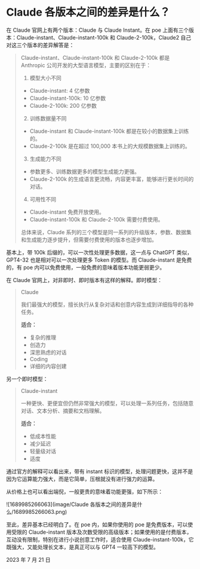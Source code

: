 # Claude 各版本之间的差异是什么？

在 Claude 官网上有两个版本：Claude 与 Claude Instant。在 poe 上面有三个版本：Claude-instant、Claude-instant-100k 和 Claude-2-100k，Claude2 自己对这三个版本的差异解答是：

>
> Claude-instant、Claude-instant-100k 和 Claude-2-100k 都是 Anthropic 公司开发的大型语言模型，主要的区别在于：
>
> 1. 模型大小不同
>
> * Claude-instant: 4 亿参数
> * Claude-instant-100k: 10 亿参数
> * Claude-2-100k: 200 亿参数
>
> 2. 训练数据量不同
>
> * Claude-instant 和 Claude-instant-100k 都是在较小的数据集上训练的。
> * Claude-2-100k 是在超过 100,000 本书上的大规模数据集上训练的。
>
> 3. 生成能力不同
>
> * 参数更多、训练数据更多的模型生成能力更强。
> * Claude-2-100k 的生成语言更流畅，内容更丰富，能够进行更长时间的对话。
>
> 4. 可用性不同
>
> * Claude-instant 免费开放使用。
> * Claude-instant-100k 和 Claude-2-100k 需要付费使用。
>
> 总体来说，Claude 系列的三个模型是同一系列的升级版本，参数、数据集和生成能力逐步提升，但需要付费使用的版本也逐步增加。

基本上，带 100k 后缀的，可以一次性处理更多数据，这一点与 ChatGPT 类似，GPT4-32 也是相对可以一次处理更多 Token 的模型。而 Claude-instant 是免费的，有 poe 内可以免费使用，一般免费的意味着版本功能更弱更少。

在 Claude 官网上，对非即时、即时版本有这样的解释。即时模型：

>
> Claude
>
> 我们最强大的模型，擅长执行从复杂对话和创意内容生成到详细指导的各种任务。
>
> **适合：**
>
> * 复杂的推理
> * 创造力
> * 深思熟虑的对话
> * Coding
> * 详细的内容创建

另一个即时模型：

>
> Claude-instant
>
> 一种更快、更便宜但仍然非常强大的模型，可以处理一系列任务，包括随意对话、文本分析、摘要和文档理解。
>
> **适合：**
>
> * 低成本性能
> * 减少延迟
> * 轻量级对话
> * 适度

通过官方的解释可以看出来，带有 instant 标识的模型，处理问题更快，这并不是因为它运算能力强大，而是它简单，压根就没有进行强力的运算。

从价格上也可以看出端倪，一般更贵的意味着功能更强，如下所示：

![1689985266063](image/Claude 各版本之间的差异是什么/1689985266063.png)

至此，差异基本已经明白了。在 poe 内，如果你使用的 poe 是免费版本，可以使用受限的 Claude-instant 版本及次数受限的高级版本；如果使用的是付费版本，互动没有限制，特别在进行小说创意工作时，适合使用 Claude-instant-100k，它既强大，又能处理长文本，是真正可以与 GPT4 一较高下的模型。

2023 年 7 月 21 日
